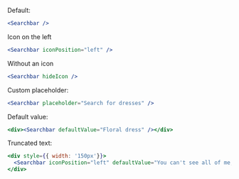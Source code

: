 Default:
```jsx
<Searchbar />
```

Icon on the left
```jsx
<Searchbar iconPosition="left" />
```

Without an icon
```jsx
<Searchbar hideIcon />
```

Custom placeholder:
```jsx
<Searchbar placeholder="Search for dresses" />
```

Default value:
```jsx
<div><Searchbar defaultValue="Floral dress" /></div>
```

Truncated text:
```jsx
<div style={{ width: '150px'}}>
  <Searchbar iconPosition="left" defaultValue="You can't see all of me, but I'm there" />
</div>
```
